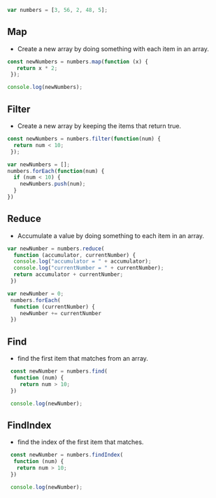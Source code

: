 ```JavaScript
var numbers = [3, 56, 2, 48, 5];
```
## Map 
- Create a new array by doing something with each item in an array.

```JavaScript
const newNumbers = numbers.map(function (x) {
   return x * 2;
 });

console.log(newNumbers);
```
## Filter
- Create a new array by keeping the items that return true.

```JavaScript
const newNumbers = numbers.filter(function(num) {
  return num < 10;
 });

var newNumbers = [];
numbers.forEach(function(num) {
  if (num < 10) {
    newNumbers.push(num);
  }
})
```
## Reduce 
- Accumulate a value by doing something to each item in an array.

```JavaScript
var newNumber = numbers.reduce(
  function (accumulator, currentNumber) {
  console.log("accumulator = " + accumulator);
  console.log("currentNumber = " + currentNumber);
  return accumulator + currentNumber;
 })

var newNumber = 0;
 numbers.forEach(
  function (currentNumber) {
    newNumber += currentNumber
 })
```

## Find 
- find the first item that matches from an array.

```JavaScript
 const newNumber = numbers.find(
  function (num) {
    return num > 10;
 })

 console.log(newNumber);
```

## FindIndex 
- find the index of the first item that matches.

```JavaScript
 const newNumber = numbers.findIndex(
  function (num) {
   return num > 10;
 })

 console.log(newNumber);
```

